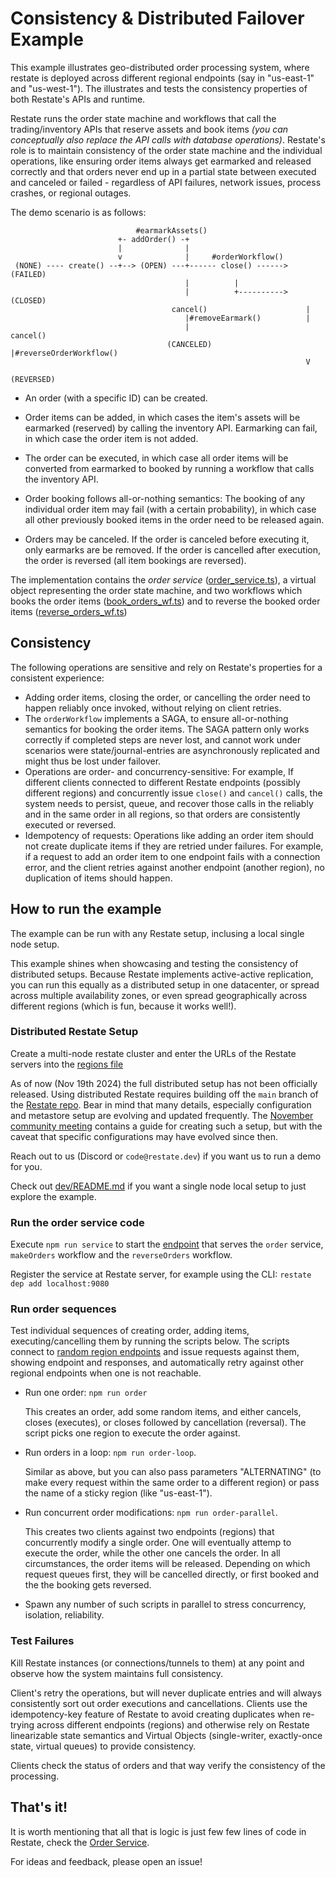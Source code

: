 # Consistency & Distributed Failover Example 

This example illustrates geo-distributed order processing system, where restate
is deployed across different regional endpoints (say in "us-east-1" and "us-west-1").
The illustrates and tests the consistency properties of both Restate's APIs and runtime.

Restate runs the order state machine and workflows that call the trading/inventory
APIs that reserve assets and book items *(you can conceptually also replace the
API calls with database operations)*. Restate's role is to maintain consistency
of the order state machine and the individual operations, like ensuring order items
always get earmarked and released correctly and that orders never end up in a partial state
between executed and canceled or failed - regardless of API failures, network issues,
process crashes, or regional outages.

The demo scenario is as follows:

```
                            #earmarkAssets()
                        +- addOrder() -+
                        |              |
                        v              |     #orderWorkflow()
 (NONE) ---- create() --+--> (OPEN) ---+------ close() ------> (FAILED) 
                                       |          |
                                       |          +----------> (CLOSED)
                                    cancel()                      |
                                       |#removeEarmark()          |
                                       |                       cancel()
                                   (CANCELED)                     |#reverseOrderWorkflow()
                                                                  V
                                                              (REVERSED)
```
* An order (with a specific ID) can be created.

* Order items can be added, in which cases the item's assets will be earmarked (reserved)
  by calling the inventory API. Earmarking can fail, in which case the order item is not added.

* The order can be executed, in which case all order items will be converted from earmarked to
  booked by running a workflow that calls the inventory API. 

* Order booking follows all-or-nothing semantics: The booking of any individual order
  item may fail (with a certain probability), in which case all other previously booked items
  in the order need to be released again.

* Orders may be canceled. If the order is canceled before executing it, only earmarks are
  be removed. If the order is cancelled after execution, the order is reversed (all item bookings
  are reversed).

The implementation contains the *order service* ([order_service.ts](./src/service/order_service.ts)),
a virtual object representing the order state machine, and two workflows which books the order
items ([book_orders_wf.ts](./src/service/book_orders_wf.ts)) and to reverse the booked order items
([reverse_orders_wf.ts](./src/service/reverse_orders_wf.ts))

## Consistency

The following operations are sensitive and rely on Restate's properties for a consistent
experience: 

* Adding order items, closing the order, or cancelling the order need to happen reliably
  once invoked, without relying on client retries.
* The `orderWorkflow` implements a SAGA, to ensure all-or-nothing semantics for booking
  the order items. The SAGA pattern only works correctly if completed steps are never lost,
  and cannot work under scenarios were state/journal-entries are asynchronously replicated
  and might thus be lost under failover.
* Operations are order- and concurrency-sensitive: For example, If different clients
  connected to different Restate endpoints (possibly different regions) and concurrently
  issue `close()` and `cancel()` calls, the system needs to persist, queue, and recover those
  calls in the reliably and in the same order in all regions, so that orders are consistently
  executed or reversed.
* Idempotency of requests: Operations like adding an order item should not create duplicate
  items if they are retried under failures. For example, if a request to add an order item to
  one endpoint fails with a connection error, and the client retries against another endpoint
  (another region), no duplication of items should happen.


## How to run the example

The example can be run with any Restate setup, inclusing a local single node setup.

This example shines when showcasing and testing the consistency of distributed setups.
Because Restate implements active-active replication, you can run this equally as a
distributed setup in one datacenter, or spread across multiple availability zones,
or even spread geographically across different regions (which is fun, because it works well!).

### Distributed Restate Setup

Create a multi-node restate cluster and enter the URLs of the Restate servers
into the [regions file](./src/clients/regions.ts)

As of now (Nov 19th 2024) the full distributed setup has not been officially released.
Using distributed Restate requires building off the `main` branch of the
[Restate repo](https://github.com/restatedev/restate).
Bear in mind that many details, especially configuration and metastore setup are evolving
and updated frequently. The [November community meeting](https://www.youtube.com/watch?v=Lgu3ACreHKc)
contains a guide for creating such a setup, but with the caveat that specific configurations
may have evolved since then.

Reach out to us (Discord or `code@restate.dev`) if you want us to run a demo for you.

Check out [dev/README.md](dev/README.md) if you want a single node local setup to just
explore the example.


### Run the order service code 

Execute `npm run service` to start the [endpoint](./src/service/order_service.ts) that serves the `order` service, `makeOrders` workflow and the `reverseOrders` workflow.

Register the service at Restate server, for example using the CLI: `restate dep add localhost:9080`

### Run order sequences

Test individual sequences of creating order, adding items, executing/cancelling them by running
the scripts below. The scripts connect to [random region endpoints](./src/clients/regions.ts) and
issue requests against them, showing endpoint and responses, and automatically retry against
other regional endpoints when one is not reachable.

 * Run one order: `npm run order`
   
   This creates an order, add some random items, and either cancels, closes (executes),
   or closes followed by cancellation (reversal).
   The script picks one region to execute the order against.

 * Run orders in a loop: `npm run order-loop`.
   
   Similar as above, but you can also pass parameters "ALTERNATING" (to make every request within
   the same order to a different region) or pass the name of a sticky region (like "us-east-1").

 * Run concurrent order modifications: `npm run order-parallel`.

   This creates two clients against two endpoints (regions) that concurrently modify a single
   order. One will eventually attemp to execute the order, while the other one cancels the order.
   In all circumstances, the order items will be released. Depending on which request queues
   first, they will be cancelled directly, or first booked and the the booking gets reversed.

 * Spawn any number of such scripts in parallel to stress concurrency, isolation, reliability.

### Test Failures

Kill Restate instances (or connections/tunnels to them) at any point and observe how the
system maintains full consistency.

Client's retry the operations, but will never duplicate entries and will always consistently sort out order executions and cancellations. Clients use the idempotency-key feature of Restate to avoid creating duplicates when re-trying across different endpoints (regions) and otherwise rely on Restate linearizable state semantics and Virtual Objects (single-writer, exactly-once state, virtual queues) to provide consistency.

Clients check the status of orders and that way verify the consistency of the processing.

## That's it!

It is worth mentioning that all that is logic is just few few lines of code in Restate, check
the [Order Service](./src/service/order_service.ts).

For ideas and feedback, please open an issue!
